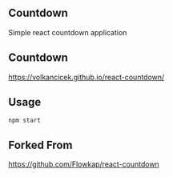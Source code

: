 Countdown
---
Simple react countdown application


Countdown
---

https://volkancicek.github.io/react-countdown/


Usage
---

```
npm start
```


Forked From
---

https://github.com/Flowkap/react-countdown


